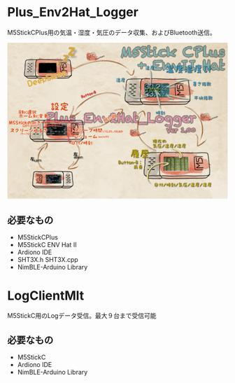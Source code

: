 # Plus_Env2Hat_Logger

M5StickCPlus用の気温・湿度・気圧のデータ収集、およびBluetooth送信。

![english manual](images/Manual_ja.jpg)

## 必要なもの
* M5StickCPlus
* M5StickC ENV Hat II
* Ardiono IDE
* SHT3X.h SHT3X.cpp
* NimBLE-Arduino Library

# LogClientMlt

M5StickC用のLogデータ受信。最大９台まで受信可能

## 必要なもの
* M5StickC
* Ardiono IDE
* NimBLE-Arduino Library

